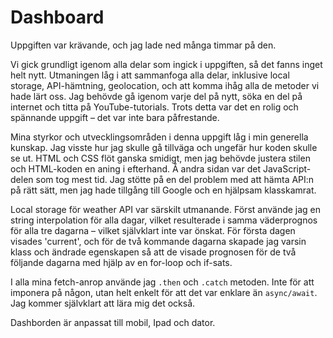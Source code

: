 # Dashboard

Uppgiften var krävande, och jag lade ned många timmar på den.

Vi gick grundligt igenom alla delar som ingick i uppgiften, så det fanns inget helt nytt. Utmaningen låg i att sammanfoga alla delar, inklusive local storage, API-hämtning, geolocation, och att komma ihåg alla de metoder vi hade lärt oss. Jag behövde gå igenom varje del på nytt, söka en del på internet och titta på YouTube-tutorials. Trots detta var det en rolig och spännande uppgift – det var inte bara påfrestande.

Mina styrkor och utvecklingsområden i denna uppgift låg i min generella kunskap. Jag visste hur jag skulle gå tillväga och ungefär hur koden skulle se ut. HTML och CSS flöt ganska smidigt, men jag behövde justera stilen och HTML-koden en aning i efterhand. Å andra sidan var det JavaScript-delen som tog mest tid. Jag stötte på en del problem med att hämta API:n på rätt sätt, men jag hade tillgång till Google och en hjälpsam klasskamrat.

Local storage för weather API var särskilt utmanande. Först använde jag en string interpolation för alla dagar, vilket resulterade i samma väderprognos för alla tre dagarna – vilket självklart inte var önskat. För första dagen visades 'current', och för de två kommande dagarna skapade jag varsin klass och ändrade egenskapen så att de visade prognosen för de två följande dagarna med hjälp av en for-loop och if-sats.

I alla mina fetch-anrop använde jag `.then` och `.catch` metoden. Inte för att imponera på någon, utan helt enkelt för att det var enklare än `async/await`. Jag kommer självklart att lära mig det också.

Dashborden är anpassat till mobil, Ipad och dator.
